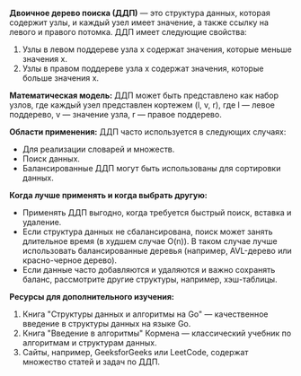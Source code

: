 **Двоичное дерево поиска (ДДП)** — это структура данных, которая содержит узлы, и каждый узел имеет значение, а также ссылку на левого и правого потомка. ДДП имеет следующие свойства:

1. Узлы в левом поддереве узла x содержат значения, которые меньше значения x.
2. Узлы в правом поддереве узла x содержат значения, которые больше значения x.

**Математическая модель:** ДДП может быть представлено как набор узлов, где каждый узел представлен кортежем (l, v, r), где l — левое поддерево, v — значение узла, r — правое поддерево.

**Области применения:** ДДП часто используется в следующих случаях:

- Для реализации словарей и множеств.
- Поиск данных.
- Балансированные ДДП могут быть использованы для сортировки данных.

**Когда лучше применять и когда выбрать другую:**
- Применять ДДП выгодно, когда требуется быстрый поиск, вставка и удаление.
- Если структура данных не сбалансирована, поиск может занять длительное время (в худшем случае O(n)). В таком случае лучше использовать балансированные деревья (например, AVL-дерево или красно-черное дерево).
- Если данные часто добавляются и удаляются и важно сохранять баланс, рассмотрите другие структуры, например, хэш-таблицы.

**Ресурсы для дополнительного изучения:**

1. Книга "Структуры данных и алгоритмы на Go" — качественное введение в структуры данных на языке Go.
2. Книга "Введение в алгоритмы" Кормена — классический учебник по алгоритмам и структурам данных.
3. Сайты, например, GeeksforGeeks или LeetCode, содержат множество статей и задач по ДДП.